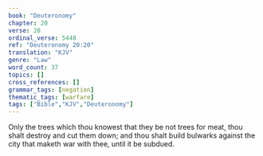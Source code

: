 ```yaml
---
book: "Deuteronomy"
chapter: 20
verse: 20
ordinal_verse: 5448
ref: "Deuteronomy 20:20"
translation: "KJV"
genre: "Law"
word_count: 37
topics: []
cross_references: []
grammar_tags: [negation]
thematic_tags: [warfare]
tags: ["Bible","KJV","Deuteronomy"]
---
```

Only the trees which thou knowest that they be not trees for meat, thou shalt destroy and cut them down; and thou shalt build bulwarks against the city that maketh war with thee, until it be subdued.
